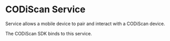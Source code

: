 # CODiScan Service

Service allows a mobile device to pair and interact with a CODiScan device.

The CODiScan SDK binds to this service.
